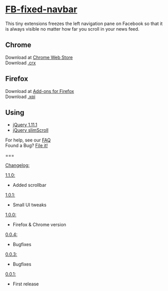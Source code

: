 [FB-fixed-navbar](http://philipp94831.github.io/FB-fixed-navbar/)
===============

This tiny extensions freezes the left navigation pane on Facebook so that it is always visible no matter how far you scroll in your news feed.

Chrome
------

Download at [Chrome Web Store](https://chrome.google.com/webstore/detail/hijonlkmghfbdpcmbimegkoogkfpckkl)  
Download [.crx](https://github.com/philipp94831/FB-fixed-navbar/releases/download/v1.1.0/FB-fixed-navbar.crx)

Firefox
-------

Download at [Add-ons for Firefox](https://addons.mozilla.org/addon/fb-fixed-navbar/)  
Download [.xpi](https://github.com/philipp94831/FB-fixed-navbar/releases/download/v1.1.0/FB-fixed-navbar.xpi)

Using
-----

- [jQuery 1.11.1](http://jquery.com/)
- [jQuery slimScroll](http://rocha.la/jQuery-slimScroll)

For help, see our [FAQ](https://github.com/philipp94831/FB-fixed-navbar/wiki/FAQ)  
Found a Bug? [File it!](https://github.com/philipp94831/FB-fixed-navbar/issues)

===

[Changelog:](https://github.com/philipp94831/FB-fixed-navbar/releases)

[1.1.0:](https://github.com/philipp94831/FB-fixed-navbar/releases/tag/v1.1.0)

- Added scrollbar

[1.0.1:](https://github.com/philipp94831/FB-fixed-navbar/releases/tag/v1.0.1)

- Small UI tweaks

[1.0.0:](https://github.com/philipp94831/FB-fixed-navbar/releases/tag/v1.0.0)

- Firefox & Chrome version

[0.0.4:](https://github.com/philipp94831/FB-fixed-navbar/releases/tag/v0.0.4)

- Bugfixes

[0.0.3:](https://github.com/philipp94831/FB-fixed-navbar/releases/tag/v0.0.3)

- Bugfixes

[0.0.1:](https://github.com/philipp94831/FB-fixed-navbar/releases/tag/v0.0.1)

- First release
